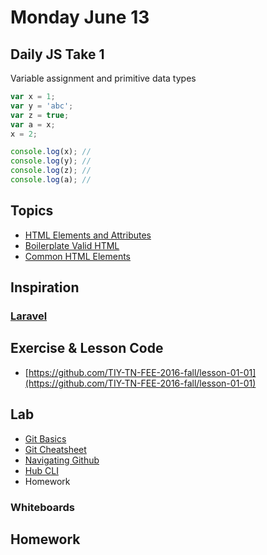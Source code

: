 # Monday June 13

## Daily JS Take 1

Variable assignment and primitive data types

```js
var x = 1;
var y = 'abc';
var z = true;
var a = x;
x = 2;

console.log(x); //
console.log(y); //
console.log(z); //
console.log(a); //
```

## Topics

- [HTML Elements and Attributes](https://online.theironyard.com/paths/579/units/3469/lessons/13926)
- [Boilerplate Valid HTML](https://online.theironyard.com/paths/579/units/3469/lessons/13927)
- [Common HTML Elements](https://online.theironyard.com/paths/579/units/3469/lessons/13925)

## Inspiration

### [Laravel](https://laravel.com/)

## Exercise & Lesson Code

- [https://github.com/TIY-TN-FEE-2016-fall/lesson-01-01](https://github.com/TIY-TN-FEE-2016-fall/lesson-01-01)

## Lab

- [Git Basics](https://online.theironyard.com/paths/579/units/3472/lessons/13928)
- [Git Cheatsheet](https://services.github.com/kit/downloads/github-git-cheat-sheet.pdf)
- [Navigating Github](https://online.theironyard.com/paths/579/units/3472/lessons/13929)
- [Hub CLI](https://online.theironyard.com/paths/579/units/3472/lessons/13930)
- Homework

### Whiteboards


## Homework
